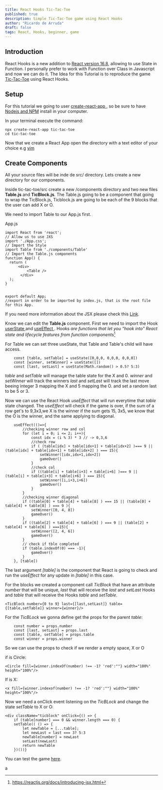 ```yaml
---
title: React Hooks Tic-Tac-Toe
published: true
description: Simple Tic-Tac-Toe game using React Hooks
author: "Ricardo de Arruda"
draft: false 
tags: React, Hooks, beginner, game
---
```


## Introduction
React Hooks is a new addition to [React version 16.8](https://reactjs.org/docs/hooks-intro.html
), allowing to use State in Function. I personally prefer to work with Function over Class in Javascript and now we can do it.
The Idea for this Tutorial is to reproduce the game [Tic-Tac-Toe](https://en.wikipedia.org/wiki/Tic-tac-toe
) using React Hooks.


## Setup
For this tutorial we going to user [ create-react-app ](https://github.com/facebook/create-react-app
), so be sure to have [ Nodejs and NPM](https://nodejs.org/en/
) install in your computer.


In your terminal execute the command:
```
npx create-react-app tic-tac-toe
cd tic-tac-toe
```
Now that we create a React App open the directory with a text editor of your choice e.g [vim](https://www.vim.org/
)

## Create Components 

All your source files will be inde de src/ directory. Lets create a new directory for our components.

Inside tic-tac-toe/src create a new /components directory and two new files **Table.js** and **TicBlock.js**.
The Table.js going to be a component that going to wrap the TicBlock.js, Ticblock.js are going to be each of the 9 blocks that the user can add X or O.

We need to import Table to our App.js first.

App.js
```
import React from 'react';
// Allow us to use JXS
import './App.css';
// Import the Style
import Table from './components/Table'
// Import the Table.js components
function App() {
  return (
      <div>
          <Table />
       </div>
  );
}


export default App;
//export in order to be imported by index.js, that is the root file for this App.
```
If you need more information about the JSX please check this [Link](https://reactjs.org/docs/introducing-jsx.html
).

Know we can edit the **Table.js** component.
First we need to import the Hook [ userState ](https://reactjs.org/docs/hooks-reference.html#usestate
) and [ useEffect ](https://reactjs.org/docs/hooks-reference.html#useeffecthttps://reactjs.org/docs/hooks-reference.html#useeffect
). Hooks *are functions that let you “hook into” React state and lifecycle features from function components*[^1]
[^1]: https://reactjs.org/docs/introducing-jsx.html

For Table we can set three useState, that Table and Table's child will have access.
```
    const [table, setTable] = useState([0,0,0, 0,0,0, 0,0,0])
    const [winner, setWinner] = useState([])
    const [last, setLast] = useState(Math.random() > 0.5? 5:3)
```
*table* and *setTable* will manage the table state for the X and 0.
*winner* and *setWinner* will track the winners
*last* and *setLast* will track the last move beeing integer 3 mapping the X
and 5 mapping the O. and set a random last to be 5 or 3.

Now we can use the React Hook *useEffect* that will run everytime that *table* state changed.
The *useEffect* will check if the game is over, if the sum of a row get's to 9,3x3,we X is the winner if 
the sum gets 15, 3x5, we know that the O is the winner, and the same applying to diagonal.
```
    useEffect(()=>{
        //checking winner row and col
        for (let i = 0; i <= 2; i++){
            const idx = (i % 3) * 3 // -> 0,3,6
            //check row
            if ( (table[idx] + table[idx+1] + table[idx+2] )=== 9 || (table[idx] + table[idx+1] + table[idx+2] ) === 15){
                setWinner([idx,idx+1,idx+2])
                gameOver()
            }
            //check col
            if ((table[i] + table[i+3] + table[i+6] )=== 9 || (table[i] + table[i+3] + table[i+6] ) === 15){
                setWinner([i,i+3,i+6])
                gameOver()
            }
        }
        //checking winner diagonal
        if ((table[0] + table[4] + table[8] ) === 15 || (table[0] + table[4] + table[8] ) === 9 ){
            setWinner([0, 4, 8])
            gameOver()
        }
        if ((table[2] + table[4] + table[6] ) === 9 || (table[2] + table[4] + table[6] ) ===15){
            setWinner([2, 4, 6])
            gameOver()
        }
        // check if tble completed
        if (table.indexOf(0) === -1){
            gameOver()
        }
    }, [table])
```
The last argument *[table]* is the component that React is going to check and run the *useEffect*
for any update in *[table]* in this case.

For the blocks we created a component call *TicBlock* that have an attribute *number*
that will be unique, *last* that will receive the *last* and *setLast* Hooks and *table* that
will receive the Hooks *table* and *setTable*.
```
<TicBlock number={0 to 9} last={[last,setLast]} table={[table,setTable]} winner={winner}/> 
```
For the *TicBLock* we gonna define get the props for the parent *table*:
```
    const number = props.number 
    const [last, setLast] = props.last
    const [table, setTable] = props.table
    const winner = props.winner
```
So we can use the props to check if we render a empty space, X or O 

if is Circle:
```
<Circle fill={winner.indexOf(number) !== -1? 'red':""} width="100%" height="100%"/>
```
If is X:
```
<x fill={winner.indexof(number) !== -1? 'red':""} width="100%" height="100%"/>
```
Now we need a onClick event listening on the *TicBLock* and change the
state *setTable* to X or O:
```
<div className="ticblock" onClick={() => {
    if (table[number] === 0 && winner.length === 0) {
    setTable(( () => {
        let newTable = [...table];
        let newLast = last === 3? 5:3
        newTable[number] = newLast
        setLast(newLast)
        return newTable
    })())}
```
You can test the game [here](https://codesandbox.io/s/github/arrudaricardo/tic-tac-toe-react-hook/tree/master/?fontsize=14
).

a
